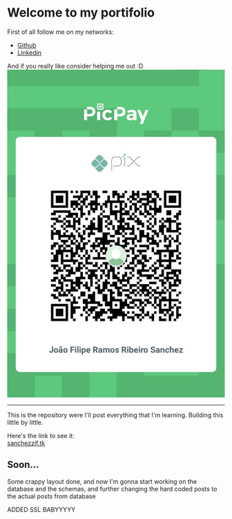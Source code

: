 # Welcome to my portifolio

First of all follow me on my networks:
- [Github](https://github.com/sanchezzjf)
- [Linkedin](https://www.linkedin.com/in/jo%C3%A3o-filipe-sanchez-519058213/)

And if you really like consider helping me out :D
![pix](./img/pix.jpeg)

---
This is the repository were I'll post everything that I'm learning. Building this little by little.


Here's the link to see it:<br>
[sanchezzjf.tk](https://sanchezzjf.tk)



## Soon...

Some crappy layout done, and now I'm gonna start working on the
database and the schemas, and further changing the hard coded posts
to the actual posts from database

ADDED SSL BABYYYYY



